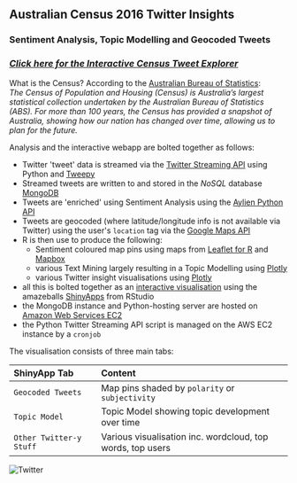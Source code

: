 ## Australian Census 2016 Twitter Insights
### Sentiment Analysis, Topic Modelling and Geocoded Tweets

### *<a href="http://rjshanahan.shinyapps.io/Census_Twitter_Shiny" target="_blank">Click here for the Interactive Census Tweet Explorer</a>* 

What is the Census? According to the <a href="www.abs.gov.au/" target="_blank">Australian Bureau of Statistics</a>:  
*The Census of Population and Housing (Census) is Australia’s largest statistical collection undertaken by the Australian Bureau of Statistics (ABS). For more than 100 years, the Census has provided a snapshot of Australia, showing how our nation has changed over time, allowing us to plan for the future.*

Analysis and the interactive webapp are bolted together as follows:
- Twitter 'tweet' data is streamed via the <a href="https://dev.twitter.com/streaming/overview" target="_blank">Twitter Streaming API</a> using Python and <a href="http://www.tweepy.org/" target="_blank">Tweepy</a>
- Streamed tweets are written to and stored in the *NoSQL* database <a href="https://www.mongodb.com/" target="_blank">MongoDB</a>
- Tweets are 'enriched' using Sentiment Analysis using the <a href="http://aylien.com/" target="_blank">Aylien Python API</a>
- Tweets are geocoded (where latitude/longitude info is not available via Twitter) using the user's ```location``` tag via the <a href="https://developers.google.com/maps/" target="_blank">Google Maps API</a>
- R is then use to produce the following:
  - Sentiment coloured map pins using maps from <a href="https://rstudio.github.io/leaflet/" target="_blank">Leaflet for R</a> and <a href="https://www.mapbox.com/" target="_blank">Mapbox</a>
  - various Text Mining largely resulting in a Topic Modelling using <a href="https://plot.ly/" target="_blank">Plotly</a>
  - various Twitter insight visualisations using <a href="https://plot.ly/" target="_blank">Plotly</a>
- all this is bolted together as an <a href="http://rjshanahan.shinyapps.io/Census_Twitter_Shiny" target="_blank">interactive visualisation</a> using the amazeballs <a href="https://www.shinyapps.io/" target="_blank">ShinyApps</a> from RStudio
- the MongoDB instance and Python-hosting server are hosted on <a href="https://aws.amazon.com/ec2/" target="_blank">Amazon Web Services EC2</a>
- the Python Twitter Streaming API script is managed on the AWS EC2 instance by a ```cronjob```
  
The visualisation consists of three main tabs:
  

|ShinyApp Tab| Content|
|:---------------------------------------------------|:---------|
|```Geocoded Tweets```  							| Map pins shaded by ```polarity``` or ```subjectivity```	|
|```Topic Model``` 							| Topic Model showing topic development over time	|
|```Other Twitter-y Stuff```					| Various visualisation inc. wordcloud, top words, top users	|
  
  
  
![Twitter](https://g.twimg.com/Twitter_logo_blue.png)
